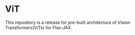 # ViT
This repository is a release for pre-built architecture of Vision Transformers(ViTs) for Flax-JAX.
